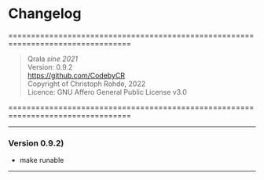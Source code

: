 <h1> Changelog </h1>

=================================================================================

> Qrala _sine 2021_ <br/> 
> Version: 0.9.2 <br/> 
> https://github.com/CodebyCR <br/>
> Copyright of Christoph Rohde, 2022 <br/>
> Licence: GNU Affero General Public License v3.0

=================================================================================

---
<h3>Version 0.9.2)  </h3>

- make runable

---
